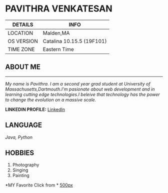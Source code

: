    # PAVITHRA VENKATESAN

|**DETAILS**| **INFO**                 |
|---------- |--------------------------|
|LOCATION   | Malden,MA                |
|OS VERSION | Catalina 10.15.5 (19F101)|
|TIME ZONE  | Eastern Time             |

## ABOUT ME
-----------------
*My name is Pavithra. I am a second year grad student at University of Massachusetts,Dartmouth.I'm pasionate about web development and in learning cutting edge technologies.I beleive that technology has the power to change the evolution on a massive scale.*

**LINKEDIN PROFILE:**
[LinkedIn](https://www.linkedin.com/in/pavithra-venkatesan-18905764/)

## LANGUAGE
*Java, Python*

## HOBBIES
1. Photography
2. Singing
3. Painting

*MY Favorite Click from *
[500px](https://500px.com/photo/1018597198/CANYONS-by-Pavithra-Venkatesan?ctx_page=1&from=user&user_id=21314627)
